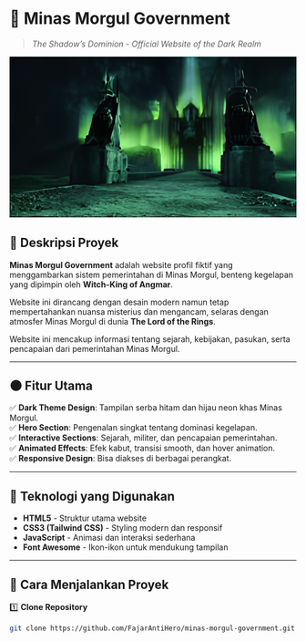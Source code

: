 # 🏰 Minas Morgul Government
> *The Shadow’s Dominion - Official Website of the Dark Realm*  

![Minas Morgul](ASSETS/Hero_Background.png)  

## 📜 Deskripsi Proyek  
**Minas Morgul Government** adalah website profil fiktif yang menggambarkan sistem pemerintahan di Minas Morgul, benteng kegelapan yang dipimpin oleh **Witch-King of Angmar**.  

Website ini dirancang dengan desain modern namun tetap mempertahankan nuansa misterius dan mengancam, selaras dengan atmosfer Minas Morgul di dunia **The Lord of the Rings**.  

Website ini mencakup informasi tentang sejarah, kebijakan, pasukan, serta pencapaian dari pemerintahan Minas Morgul.  

---

## 🌑 Fitur Utama  
✅ **Dark Theme Design**: Tampilan serba hitam dan hijau neon khas Minas Morgul.  
✅ **Hero Section**: Pengenalan singkat tentang dominasi kegelapan.  
✅ **Interactive Sections**: Sejarah, militer, dan pencapaian pemerintahan.  
✅ **Animated Effects**: Efek kabut, transisi smooth, dan hover animation.  
✅ **Responsive Design**: Bisa diakses di berbagai perangkat.  

---

## 🔧 Teknologi yang Digunakan  
- **HTML5** - Struktur utama website  
- **CSS3 (Tailwind CSS)** - Styling modern dan responsif  
- **JavaScript** - Animasi dan interaksi sederhana  
- **Font Awesome** - Ikon-ikon untuk mendukung tampilan  

---

## 🚀 Cara Menjalankan Proyek  
1️⃣ **Clone Repository**  
```bash
git clone https://github.com/FajarAntiHero/minas-morgul-government.git
